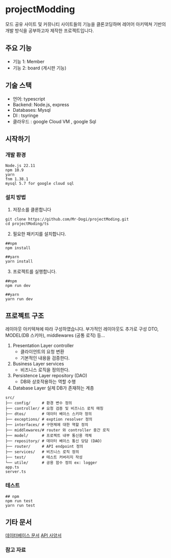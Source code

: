 # projectModding
모드 공유 사이트 및 커뮤니티 사이트들의 기능을 클론코딩하며 레어어 아키텍쳐 기반의 개발 방식을 공부하고자 제작한 프로젝트입니다.

## 주요 기능
* 기능 1: Member
* 기능 2: board (게시판 기능)

## 기술 스택
* 언어: typescript
* Backend: Node.js, express
* Databases: Mysql
* DI : tsyringe
* 클라우드 : google Cloud VM , google Sql

## 시작하기
### 개발 환경
```
Node.js 22.11
npm 10.9
yarn 
fnm 1.38.1
mysql 5.7 for google cloud sql
```

### 설치 방법
1. 저장소를 클론합니다
```
git clone https://github.com/Mr-Dogi/projectModing.git
cd projectModing/ts
```

2. 필요한 패키지를 설치합니다.
```
##npm
npm install

##yarn
yarn install
```

3. 프로젝트를 실행합니다.
```
##npm
npm run dev

##yarn
yarn run dev
```

## 프로젝트 구조
레이아웃 아키텍쳐에 따라 구성하였습니다.
부가적인 레이아웃도 추가로 구성 
DTO, MODEL(DB 스키마), middlewares (공통 로직) 등...
1. Presentation Layer
   controller
   - 클라이언트의 요청 변환
   - 기본적인 내용을 검증한다.
2. Business Layer
   services
   - 비즈니스 로직을 정의한다.
3. Persistence Layer
   repository (DAO)
   - DB와 상호작용하는 역할 수행
4. Database Layer
   실제 DB가 존재하는 계층
```
src/
├── config/     # 환경 변수 정의
├── controller/ # 요청 검증 및 비즈니스 로직 매칭
├── dtos/       # 데이터 베이스 스키마 정의
├── exceptions/ # exption resolver 정의
├── interfaces/ # 구현체에 대한 역할 정의
├── middlewares/# router 와 controller 중간 로직
├── model/      # 프로젝트 내부 통신용 객체
├── repository/ # 데이터 베이스 통신 당담 (DAO)
├── router/     # API endpoint 정의
├── services/   # 비즈니스 로직 정의
├── test/       # 테스트 커버리지 작성
└── utile/      # 공용 함수 정의 ex: logger
app.ts          
server.ts       
```

### 테스트
```
## npm
npm run test
yarn run test
```

## 기타 문서
[데이터베이스 문서](./DATABASE.md)
[API 사양서](./spec.md)

### 참고 자료
